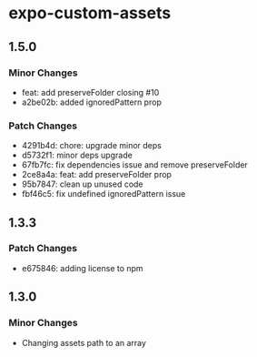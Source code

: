 # expo-custom-assets

## 1.5.0

### Minor Changes

- feat: add preserveFolder closing #10
- a2be02b: added ignoredPattern prop

### Patch Changes

- 4291b4d: chore: upgrade minor deps
- d5732f1: minor deps upgrade
- 67fb7fc: fix dependencies issue and remove preserveFolder
- 2ce8a4a: feat: add preserveFolder prop
- 95b7847: clean up unused code
- fbf46c5: fix undefined ignoredPattern issue

## 1.3.3

### Patch Changes

- e675846: adding license to npm

## 1.3.0

### Minor Changes

- Changing assets path to an array

